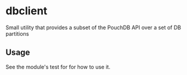 dbclient
===

Small utility that provides a subset of the PouchDB API over a set of DB partitions

Usage
---

See the module's test for for how to use it.

